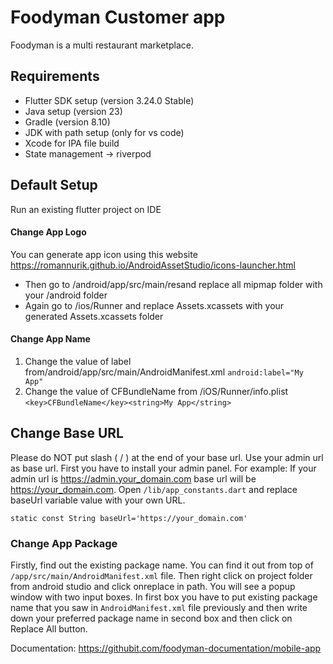 # Foodyman Customer app 

Foodyman is a multi restaurant marketplace.

## Requirements
*  Flutter SDK setup (version 3.24.0 Stable)
*  Java setup (version 23)
*  Gradle (version 8.10)
*  JDK with path setup (only for vs code)
*  Xcode for IPA file build
*  State management -> riverpod

## Default Setup
Run an existing flutter project on IDE

#### Change App Logo

You can generate app icon using this website https://romannurik.github.io/AndroidAssetStudio/icons-launcher.html
* Then go to /android/app/src/main/resand replace all mipmap folder with your /android folder
*  Again go to /ios/Runner and replace Assets.xcassets with your generated Assets.xcassets folder

#### Change App Name

1. Change the value of label from/android/app/src/main/AndroidManifest.xml
 `android:label="My App"`
2. Change the value of CFBundleName from /iOS/Runner/info.plist
 `<key>CFBundleName</key><string>My App</string>`

## Change Base URL

Please do NOT put slash ( / ) at the end of your base url. Use your admin url as base url. First you have to install your admin panel. For example: If your admin url is https://admin.your_domain.com base url will be https://your_domain.com. Open `/lib/app_constants.dart` and replace baseUrl variable value with your own URL.

`static const String baseUrl='https://your_domain.com'`


### Change App Package
Firstly, find out the existing package name. You can find it out from top of `/app/src/main/AndroidManifest.xml` file. Then right click on project folder from android studio and click onreplace in path. You will see a popup window with two input boxes. In first box you have to put existing package name that you saw in `AndroidManifest.xml` file previously and then write down your preferred package name in second box and then click on Replace All button.

Documentation: https://githubit.com/foodyman-documentation/mobile-app
